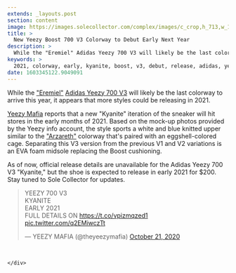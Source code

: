 ```yaml
--- 
extends: _layouts.post 
section: content 
image: https://images.solecollector.com/complex/images/c_crop,h_713,w_1268,x_414,y_196/f_auto,fl_lossy,q_auto,w_1200/ciswhkxzrclyionl2bjg/adidas-yeezy-700-v3-kyanite-mock-up 
title: > 
  New Yeezy Boost 700 V3 Colorway to Debut Early Next Year 
description: > 
  While the "Eremiel" Adidas Yeezy 700 V3 will likely be the last colorway to arrive this year, it appears that more styles could be releasing in 2021.Yeezy Mafia reports that a new "Kyanite" iteration of the sneaker will hit stores in the early months of 2021.Based on the mock-up photos provided by the Yeezy info account, the style sports a white and blue knitted upper similar to the "Arzareth" colorway that's paired with an eggshell-colored cage.Separating this V3 version from the previous V1 and V2 variations is an EVA foam midsole replacing the Boost cushioning.As of now, official release details are unavailable for the Adidas Yeezy 700 V3 "Kyanite," but the shoe is expected to release in early 2021 for $200. 
keywords: > 
  2021, colorway, early, kyanite, boost, v3, debut, release, adidas, yeezy, 700, white 
date: 1603345122.9049091 
--- 
```

<div><p>While the&#160;<a target="_blank" href="https://solecollector.com/news/2020/09/adidas-yeezy-700-v3-eremiel-release-date">"Eremiel"</a> <a target="_self" href="https://solecollector.com/sd/11001/adidas/adidas-yeezy-700-v3">Adidas Yeezy&#160;700 V3</a>&#160;will likely be the&#160;last colorway&#160;to arrive this year, it appears that more&#160;styles could be releasing in 2021.</p>&#13;
&#13;
<p><a target="_blank" href="https://twitter.com/theyeezymafia/status/1318929350482329600">Yeezy Mafia</a> reports that&#160;a new "Kyanite" iteration of the sneaker will hit stores in the early months of 2021. Based on the mock-up photos provided by the Yeezy info account, the&#160;style sports a white and blue knitted upper similar to the <a target="_blank" href="https://solecollector.com/sd/40879/adidas/adidas-yeezy-700-v3-azareth-g54850">"Arzareth"</a> colorway that's paired with an eggshell-colored cage.&#160;Separating this V3 version from the previous&#160;V1 and V2 variations is an EVA foam midsole replacing the&#160;Boost cushioning.</p>&#13;
&#13;
<p>As of now, official release&#160;details are unavailable for the&#160;Adidas Yeezy 700 V3 "Kyanite," but the shoe is expected to release in early 2021 for $200. Stay tuned to Sole Collector for updates.</p>&#13;
&#13;
<blockquote class="twitter-tweet">&#13;
<p>YEEZY 700 V3<br>&#13;
KYANITE<br>&#13;
EARLY 2021<br>&#13;
FULL DETAILS ON <a href="https://t.co/vpizmqzed1">https://t.co/vpizmqzed1</a> <a href="https://t.co/q2EMiwczTt">pic.twitter.com/q2EMiwczTt</a></p>&#13;
&#8212; YEEZY MAFIA (@theyeezymafia) <a href="https://twitter.com/theyeezymafia/status/1318929350482329600?ref_src=twsrc%5Etfw">October 21, 2020</a></blockquote>&#13;
<p>&#160;</p>&#13;

    </div>